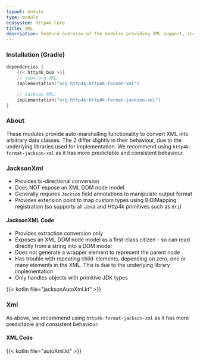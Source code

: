```yaml
---
layout: module
type: module
ecosystem: http4k Core
title: XML
description: Feature overview of the modules providing XML support, including an auto-marshalling capability
---
```



### Installation (Gradle)

```kotlin
dependencies {
    {{< http4k_bom >}}
    // json.org XML:
    implementation("org.http4k:http4k-format-xml")

    // Jackson XML:
    implementation("org.http4k:http4k-format-jackson-xml")
}
```

### About
These modules provide auto-marshalling functionality to convert XML into arbitrary data classes. The 2 differ slightly in their behaviour, due to the underlying libraries used for implementation. We recommend using `http4k-format-jackson-xml` as it has more predictable and consistent behaviour.

### JacksonXml
- Provides bi-directional conversion
- Does NOT expose an XML DOM node model
- Generally requires `Jackson` field annotations to manipulate output format
- Provides extension point to map custom types using BiDiMapping registration (so supports all Java and Http4k primitives such as `Uri`)

#### JacksonXML Code 
- Provides extraction conversion only
- Exposes an XML DOM node model as a first-class citizen - so can read directly from a string into a DOM model
- Does not generate a wrapper element to represent the parent node
- Has trouble with repeating child-elements, depending on zero, one or many elements in the XML. This is due to the underlying library implementation
- Only handles objects with primitive JDK types

{{< kotlin file="jacksonAutoXml.kt" >}}

### Xml
As above, we recommend using `http4k-format-jackson-xml` as it has more predictable and consistent behaviour.
 
#### XML Code 

{{< kotlin file="autoXml.kt" >}}
